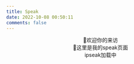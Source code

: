 ```yaml
---
title: Speak
date: 2022-10-08 00:50:11
comments: false
---
```


<center>🍭欢迎你的来访</center>

<center>🍭这里是我的speak页面</center>

<div id="tip" style="text-align:center;">ipseak加载中</div>
<div id="ispeak"></div>
<link
  rel="stylesheet"
  href="https://cdn.staticfile.org/highlight.js/10.6.0/styles/atom-one-dark.min.css"
/>
<link
  rel="stylesheet"
  href="https://cdn.jsdelivr.net/npm/ispeak@4.4.0/style.css"
/>

<script src="https://cdn.staticfile.org/highlight.js/10.6.0/highlight.min.js"></script>

<script src="https://cdn.staticfile.org/marked/2.0.0/marked.min.js"></script>

<script src="https://cdn.jsdelivr.net/npm/ispeak@4.4.0/ispeak.umd.js"></script>

<!-- CSS -->

<!-- JS -->
<script>
  var head = document.getElementsByTagName('head')[0]
  var meta = document.createElement('meta')
  meta.name = 'referrer'
  meta.content = 'no-referrer'
  head.appendChild(meta)
  if (ispeak) {
    ispeak
      .init({
        el: '#ispeak',
        api: 'https://weetalk.tk/',
        author: '633d47f5ba160b6b32db2e2b',
        pageSize: 15,
        loading_img: 'https://bu.dusays.com/2021/03/04/d2d5e983e2961.gif'
      })
      .then(function () {
        console.log('ispeak 加载完成')
        document.getElementById('tip').style.display = 'none'
      })
  } else {
    document.getElementById('tip').innerHTML = 'ipseak依赖加载失败！'
  }
</script>
